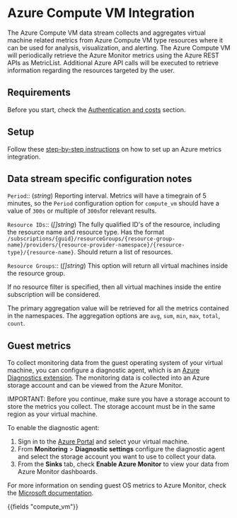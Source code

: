 # Azure Compute VM Integration

The Azure Compute VM data stream collects and aggregates virtual machine related metrics from Azure Compute VM type resources where it can be used for analysis, visualization, and alerting.
The Azure Compute VM will periodically retrieve the Azure Monitor metrics using the Azure REST APIs as MetricList.
Additional Azure API calls will be executed to retrieve information regarding the resources targeted by the user.

## Requirements

Before you start, check the [Authentication and costs](https://docs.elastic.co/integrations/azure_metrics#authentication-and-costs) section.

## Setup

Follow these [step-by-step instructions](https://docs.elastic.co/integrations/azure_metrics#setup) on how to set up an Azure metrics integration.

## Data stream specific configuration notes

`Period`:: (_string_) Reporting interval. Metrics will have a timegrain of 5 minutes, so the `Period` configuration option  for `compute_vm` should have a value of `300s` or multiple of `300s`for relevant results.

`Resource IDs`:: (_[]string_) The fully qualified ID's of the resource, including the resource name and resource type. Has the format `/subscriptions/{guid}/resourceGroups/{resource-group-name}/providers/{resource-provider-namespace}/{resource-type}/{resource-name}`.
  Should return a list of resources.

`Resource Groups`:: (_[]string_) This option will return all virtual machines inside the resource group.

If no resource filter is specified, then all virtual machines inside the entire subscription will be considered.

The primary aggregation value will be retrieved for all the metrics contained in the namespaces. The aggregation options are `avg`, `sum`, `min`, `max`, `total`, `count`.

## Guest metrics

To collect monitoring data from the guest operating system of your virtual machine, you can configure a diagnostic agent, which is an [Azure Diagnostics extension](https://learn.microsoft.com/en-us/azure/azure-monitor/agents/diagnostics-extension-overview). The monitoring data is collected into an Azure storage account and can be viewed from the Azure Monitor. 

IMPORTANT: Before you continue, make sure you have a storage account to store the metrics you collect. The storage account must be in the same region as your virtual machine.

To enable the diagnostic agent:

1. Sign in to the [Azure Portal](https://portal.azure.com/) and select your virtual machine.
1. From **Monitoring** > **Diagnostic settings** configure the diagnostic agent and select the storage account you want to use to collect your data.
1. From the **Sinks** tab, check **Enable Azure Monitor** to view your data from Azure Monitor dashboards.

For more information on sending guest OS metrics to Azure Monitor, check the [Microsoft documentation](https://learn.microsoft.com/en-us/azure/azure-monitor/essentials/collect-custom-metrics-guestos-resource-manager-vm).

{{fields "compute_vm"}}